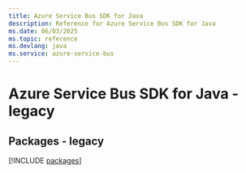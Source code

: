 ```yaml
---
title: Azure Service Bus SDK for Java
description: Reference for Azure Service Bus SDK for Java
ms.date: 06/03/2025
ms.topic: reference
ms.devlang: java
ms.service: azure-service-bus
---
```

# Azure Service Bus SDK for Java - legacy
## Packages - legacy
[!INCLUDE [packages](service-bus-index.md)]